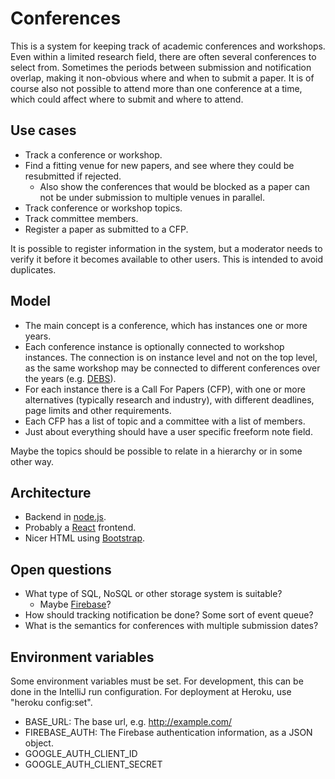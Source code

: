 # Conferences

This is a system for keeping track of academic conferences and workshops.
Even within a limited research field, there are often several conferences to select from.
Sometimes the periods between submission and notification overlap, making it non-obvious where and when to submit a paper.
It is of course also not possible to attend more than one conference at a time, which could affect where to submit and where to attend.

## Use cases

* Track a conference or workshop.
* Find a fitting venue for new papers, and see where they could be resubmitted if rejected.
  * Also show the conferences that would be blocked as a paper can not be under submission to multiple venues in parallel.
* Track conference or workshop topics.
* Track committee members.
* Register a paper as submitted to a CFP.

It is possible to register information in the system, but a moderator needs to verify it before it becomes available to other users.
This is intended to avoid duplicates.

## Model

* The main concept is a conference, which has instances one or more years.
* Each conference instance is optionally connected to workshop instances. The connection is on instance level and not on the top level, as the same workshop may be connected to different conferences over the years (e.g. [DEBS](https://debs.org/debs-conferences)).
* For each instance there is a Call For Papers (CFP), with one or more alternatives (typically research and industry), with different deadlines, page limits and other requirements.
* Each CFP has a list of topic and a committee with a list of members.
* Just about everything should have a user specific freeform note field.

Maybe the topics should be possible to relate in a hierarchy or in some other way.

## Architecture

* Backend in [node.js](https://nodejs.org).
* Probably a [React](https://reactjs.org) frontend.
* Nicer HTML using [Bootstrap](http://getbootstrap.com).

## Open questions

* What type of SQL, NoSQL or other storage system is suitable?
  * Maybe [Firebase](https://firebase.google.com)?
* How should tracking notification be done? Some sort of event queue?
* What is the semantics for conferences with multiple submission dates?

## Environment variables

Some environment variables must be set.
For development, this can be done in the IntelliJ run configuration.
For deployment at Heroku, use "heroku config:set".

* BASE_URL: The base url, e.g. http://example.com/
* FIREBASE_AUTH: The Firebase authentication information, as a JSON object.
* GOOGLE_AUTH_CLIENT_ID
* GOOGLE_AUTH_CLIENT_SECRET

